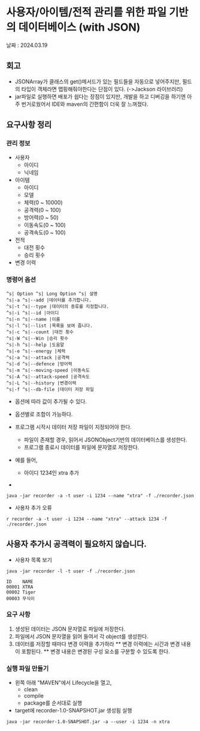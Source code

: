 # 사용자/아이템/전적 관리를 위한 파일 기반의 데이터베이스 (with JSON)
날짜 : 2024.03.19

## 회고
- JSONArray가 클래스의 get()메서드가 있는 필드들을 자동으로 넣어주지만, 필드의 타입이 객체라면 맵핑해줘야한다는 단점이 있다. (->Jackson 라이브러리)
- jar파일로 실행하면 배포가 쉽다는 장점이 있지만, 개발을 하고 디버깅을 하기엔 아주 번거로웠어서 IDE와 maven의 간편함이 더욱 잘 느껴졌다. 

## 요구사항 정리
### 관리 정보
* 사용자
  * 아이디
  * 닉네임
* 아이템
  * 아이디
  * 모델
  * 체력(0 ~ 10000)
  * 공격력(0 ~ 100)
  * 방어력(0 ~ 50)
  * 이동속도(0 ~ 100)
  * 공격속도(0 ~ 100)
* 전적
  * 대전 횟수
  * 승리 횟수
* 변경 이력

### 명령어 옵션
```
^s| Option ^s| Long Option ^s| 설명
^s|-a ^s|--add |데이터를 추가합니다.
^s|-t ^s|--type |데이터의 종류를 지정합니다.
^s|-i ^s|--id |아이디
^s|-n ^s|--name |이름
^s|-l ^s|--list |목록을 보여 줍니다.
^s|-c ^s|--count |대전 횟수
^s|-W ^s|--Win |승리 횟수
^s|-h ^s|--help |도움말
^s|-e ^s|--energy |체력
^s|-a ^s|--attack |공격력
^s|-d ^s|--defence |방어력
^s|-m ^s|--moving-speed |이동속도
^s|-A ^s|--attack-speed |공격속도
^s|-L ^s|--history |변경이력
^s|-f ^s|--db-file |데이터 저장 파일

```
* 옵션에 따라 값이 추가될 수 있다.
* 옵션별로 조합이 가능하다.
* 프로그램 시작시 데이터 저장 파일이 지정되어야 한다.
  * 파일이 존재할 경우, 읽어서 JSONObject기반의 데이터베이스를 생성한다.
  * 프로그램 종료시 데이터를 파일에 문자열로 저장한다.

* 예를 들어,
  * 아이디 1234인 xtra 추가
+
```
java -jar recorder -a -t user -i 1234 --name "xtra" -f ./recorder.json
```
* 사용자 추가 오류
```
r recorder -a -t user -i 1234 --name "xtra" --attack 1234 -f ./recorder.json
```
사용자 추가시 공격력이 필요하지 않습니다.
----
* 사용자 목록 보기
```
java -jar recorder -l -t user -f ./recorder.json

ID    NAME
00001 XTRA
00002 Tiger
00003 무식이
```
### 요구 사항
1. 생성된 데이터는 JSON 문자열로 파일에 저장한다.
2. 파일에서 JSON 문자열을 읽어 들여서 각 object를 생성한다.
3. 데이터를 저장할 때마다 변경 이력을 추가하라
** 변경 이력에는 시간과 변경 내용이 포함된다.
** 변경 내용은 변경된 구성 요소를 구분할 수 있도록 한다.

### 실행 파일 만들기

* 왼쪽 아래 "MAVEN"에서 Lifecycle을 열고,
  * clean
  * compile
  * package를 순서대로 실행
* target에 recorder-1.0-SNAPSHOT.jar 생성됨
실행

```
java -jar recorder-1.0-SNAPSHOT.jar -a --user -i 1234 -n xtra
```
